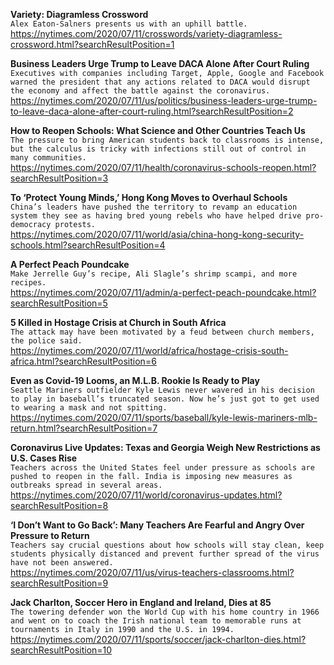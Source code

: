**Variety: Diagramless Crossword**\
`Alex Eaton-Salners presents us with an uphill battle.`\
https://nytimes.com/2020/07/11/crosswords/variety-diagramless-crossword.html?searchResultPosition=1

**Business Leaders Urge Trump to Leave DACA Alone After Court Ruling**\
`Executives with companies including Target, Apple, Google and Facebook warned the president that any actions related to DACA would disrupt the economy and affect the battle against the coronavirus.`\
https://nytimes.com/2020/07/11/us/politics/business-leaders-urge-trump-to-leave-daca-alone-after-court-ruling.html?searchResultPosition=2

**How to Reopen Schools: What Science and Other Countries Teach Us**\
`The pressure to bring American students back to classrooms is intense, but the calculus is tricky with infections still out of control in many communities.`\
https://nytimes.com/2020/07/11/health/coronavirus-schools-reopen.html?searchResultPosition=3

**To ‘Protect Young Minds,’ Hong Kong Moves to Overhaul Schools**\
`China’s leaders have pushed the territory to revamp an education system they see as having bred young rebels who have helped drive pro-democracy protests.`\
https://nytimes.com/2020/07/11/world/asia/china-hong-kong-security-schools.html?searchResultPosition=4

**A Perfect Peach Poundcake**\
`Make Jerrelle Guy’s recipe, Ali Slagle’s shrimp scampi, and more recipes.`\
https://nytimes.com/2020/07/11/admin/a-perfect-peach-poundcake.html?searchResultPosition=5

**5 Killed in Hostage Crisis at Church in South Africa**\
`The attack may have been motivated by a feud between church members, the police said.`\
https://nytimes.com/2020/07/11/world/africa/hostage-crisis-south-africa.html?searchResultPosition=6

**Even as Covid-19 Looms, an M.L.B. Rookie Is Ready to Play**\
`Seattle Mariners outfielder Kyle Lewis never wavered in his decision to play in baseball’s truncated season. Now he’s just got to get used to wearing a mask and not spitting.`\
https://nytimes.com/2020/07/11/sports/baseball/kyle-lewis-mariners-mlb-return.html?searchResultPosition=7

**Coronavirus Live Updates: Texas and Georgia Weigh New Restrictions as U.S. Cases Rise**\
`Teachers across the United States feel under pressure as schools are pushed to reopen in the fall. India is imposing new measures as outbreaks spread in several areas.`\
https://nytimes.com/2020/07/11/world/coronavirus-updates.html?searchResultPosition=8

**‘I Don’t Want to Go Back’: Many Teachers Are Fearful and Angry Over Pressure to Return**\
`Teachers say crucial questions about how schools will stay clean, keep students physically distanced and prevent further spread of the virus have not been answered.`\
https://nytimes.com/2020/07/11/us/virus-teachers-classrooms.html?searchResultPosition=9

**Jack Charlton, Soccer Hero in England and Ireland, Dies at 85**\
`The towering defender won the World Cup with his home country in 1966 and went on to coach the Irish national team to memorable runs at tournaments in Italy in 1990 and the U.S. in 1994.`\
https://nytimes.com/2020/07/11/sports/soccer/jack-charlton-dies.html?searchResultPosition=10

